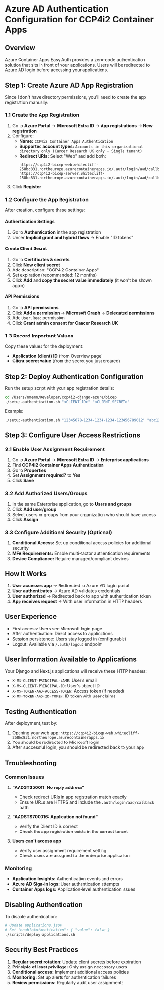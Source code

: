 # Azure AD Authentication Configuration for CCP4i2 Container Apps

## Overview

Azure Container Apps Easy Auth provides a zero-code authentication solution that sits in front of your applications. Users will be redirected to Azure AD login before accessing your applications.

## Step 1: Create Azure AD App Registration

Since I don't have directory permissions, you'll need to create the app registration manually:

### 1.1 Create the App Registration
1. Go to **Azure Portal** → **Microsoft Entra ID** → **App registrations** → **New registration**
2. Configure:
   - **Name:** `CCP4i2 Container Apps Authentication`
   - **Supported account types:** `Accounts in this organizational directory only (Cancer Research UK only - Single tenant)`
   - **Redirect URIs:** Select "Web" and add both:
     ```
     https://ccp4i2-bicep-web.whitecliff-258bc831.northeurope.azurecontainerapps.io/.auth/login/aad/callback
     https://ccp4i2-bicep-server.whitecliff-258bc831.northeurope.azurecontainerapps.io/.auth/login/aad/callback
     ```
3. Click **Register**

### 1.2 Configure the App Registration
After creation, configure these settings:

#### Authentication Settings
1. Go to **Authentication** in the app registration
2. Under **Implicit grant and hybrid flows** → Enable "ID tokens"

#### Create Client Secret
1. Go to **Certificates & secrets**
2. Click **New client secret**
3. Add description: "CCP4i2 Container Apps"
4. Set expiration (recommended: 12 months)
5. Click **Add** and **copy the secret value immediately** (it won't be shown again)

#### API Permissions
1. Go to **API permissions**
2. Click **Add a permission** → **Microsoft Graph** → **Delegated permissions**
3. Add `User.Read` permission
4. Click **Grant admin consent for Cancer Research UK**

### 1.3 Record Important Values
Copy these values for the deployment:
- **Application (client) ID** (from Overview page)
- **Client secret value** (from the secret you just created)

## Step 2: Deploy Authentication Configuration

Run the setup script with your app registration details:

```bash
cd /Users/nmemn/Developer/ccp4i2-django-azure/bicep
./setup-authentication.sh "<CLIENT_ID>" "<CLIENT_SECRET>"
```

Example:
```bash
./setup-authentication.sh "12345678-1234-1234-1234-123456789012" "abc123def456ghi789"
```

## Step 3: Configure User Access Restrictions

### 3.1 Enable User Assignment Requirement
1. Go to **Azure Portal** → **Microsoft Entra ID** → **Enterprise applications**
2. Find **CCP4i2 Container Apps Authentication**
3. Go to **Properties**
4. Set **Assignment required?** to **Yes**
5. Click **Save**

### 3.2 Add Authorized Users/Groups
1. In the same Enterprise application, go to **Users and groups**
2. Click **Add user/group**
3. Select users or groups from your organization who should have access
4. Click **Assign**

### 3.3 Configure Additional Security (Optional)
1. **Conditional Access:** Set up conditional access policies for additional security
2. **MFA Requirements:** Enable multi-factor authentication requirements
3. **Device Compliance:** Require managed/compliant devices

## How It Works

1. **User accesses app** → Redirected to Azure AD login portal
2. **User authenticates** → Azure AD validates credentials
3. **User authorized** → Redirected back to app with authentication token
4. **App receives request** → With user information in HTTP headers

## User Experience

- First access: Users see Microsoft login page
- After authentication: Direct access to applications
- Session persistence: Users stay logged in (configurable)
- Logout: Available via `/.auth/logout` endpoint

## User Information Available to Applications

Your Django and Next.js applications will receive these HTTP headers:
- `X-MS-CLIENT-PRINCIPAL-NAME`: User's email
- `X-MS-CLIENT-PRINCIPAL-ID`: User's object ID
- `X-MS-TOKEN-AAD-ACCESS-TOKEN`: Access token (if needed)
- `X-MS-TOKEN-AAD-ID-TOKEN`: ID token with user claims

## Testing Authentication

After deployment, test by:
1. Opening your web app: `https://ccp4i2-bicep-web.whitecliff-258bc831.northeurope.azurecontainerapps.io`
2. You should be redirected to Microsoft login
3. After successful login, you should be redirected back to your app

## Troubleshooting

### Common Issues
1. **"AADSTS50011: No reply address"**
   - Check redirect URIs in app registration match exactly
   - Ensure URLs are HTTPS and include the `.auth/login/aad/callback` path

2. **"AADSTS700016: Application not found"**
   - Verify the Client ID is correct
   - Check the app registration exists in the correct tenant

3. **Users can't access app**
   - Verify user assignment requirement setting
   - Check users are assigned to the enterprise application

### Monitoring
- **Application Insights:** Authentication events and errors
- **Azure AD Sign-in logs:** User authentication attempts
- **Container Apps logs:** Application-level authentication issues

## Disabling Authentication

To disable authentication:
```bash
# Update applications.json
# Set "enableAuthentication": { "value": false }
./scripts/deploy-applications.sh
```

## Security Best Practices

1. **Regular secret rotation:** Update client secrets before expiration
2. **Principle of least privilege:** Only assign necessary users
3. **Conditional access:** Implement additional access policies
4. **Monitoring:** Set up alerts for authentication failures
5. **Review permissions:** Regularly audit user assignments